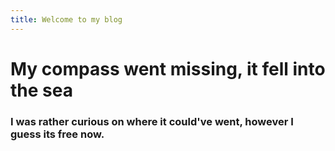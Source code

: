 ```yaml
---
title: Welcome to my blog
---
```

# My compass went missing, it fell into the sea
### I was rather curious on where it could've went, however I guess its free now.
